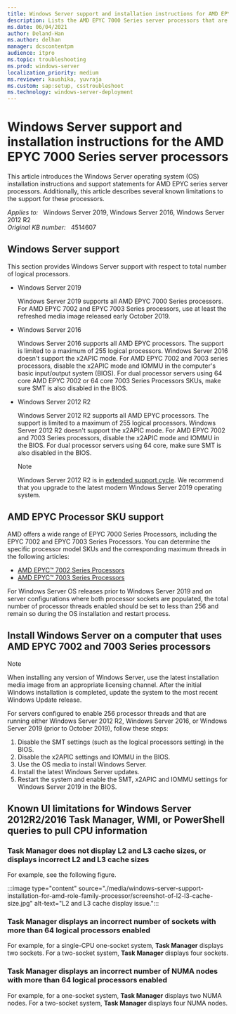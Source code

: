 ```yaml
---
title: Windows Server support and installation instructions for AMD EPYC 7000 Series server processors
description: Lists the AMD EPYC 7000 Series server processors that are supported by Windows Server 2019, Windows Server 2016, and Windows Server 2012 R2. Additionally lists support caveats and installation instructions.
ms.date: 06/04/2021
author: Deland-Han
ms.author: delhan
manager: dcscontentpm
audience: itpro
ms.topic: troubleshooting
ms.prod: windows-server
localization_priority: medium
ms.reviewer: kaushika, yuvraja
ms.custom: sap:setup, csstroubleshoot
ms.technology: windows-server-deployment
---
```

# Windows Server support and installation instructions for the AMD EPYC 7000 Series server processors

This article introduces the Windows Server operating system (OS) installation instructions and support statements for AMD EPYC series server processors. Additionally, this article describes several known limitations to the support for these processors.

_Applies to:_ &nbsp; Windows Server 2019, Windows Server 2016, Windows Server 2012 R2  
_Original KB number:_ &nbsp; 4514607

## Windows Server support

This section provides Windows Server support with respect to total number of logical processors.

- Windows Server 2019

    Windows Server 2019 supports all AMD EPYC 7000 Series processors. For AMD EPYC 7002 and EPYC 7003 Series processors, use at least the refreshed media image released early October 2019.

- Windows Server 2016  

    Windows Server 2016 supports all AMD EPYC processors. The support is limited to a maximum of 255 logical processors. Windows Server 2016 doesn't support the x2APIC mode. For AMD EPYC 7002 and 7003 series processors, disable the x2APIC mode and IOMMU in the computer's basic input/output system (BIOS). For dual processor servers using 64 core AMD EPYC 7002 or 64 core 7003 Series Processors SKUs, make sure SMT is also disabled in the BIOS.

- Windows Server 2012 R2

    Windows Server 2012 R2 supports all AMD EPYC processors. The support is limited to a maximum of 255 logical processors. Windows Server 2012 R2 doesn't support the x2APIC mode. For AMD EPYC 7002 and 7003 Series processors, disable the x2APIC mode and IOMMU in the BIOS. For dual processor servers using 64 core, make sure SMT is also disabled in the BIOS.

    > [!NOTE]
    > Windows Server 2012 R2 is in [extended support cycle](/lifecycle/products/?alpha=Windows%20Server%202012%20R2). We recommend that you upgrade to the latest modern Windows Server 2019 operating system.

## AMD EPYC Processor SKU support

AMD offers a wide range of EPYC 7000 Series Processors, including the EPYC 7002 and EPYC 7003 Series Processors. You can determine the specific processor model SKUs and the corresponding maximum threads in the following articles:

- [AMD EPYC&trade; 7002 Series Processors](https://www.amd.com/en/processors/epyc-7002-series)
- [AMD EPYC&trade; 7003 Series Processors](https://www.amd.com/en/processors/epyc-7003-series)

For Windows Server OS releases prior to Windows Server 2019 and on server configurations where both processor sockets are populated, the total number of processor threads enabled should be set to less than 256 and remain so during the OS installation and restart process.

## Install Windows Server on a computer that uses AMD EPYC 7002 and 7003 Series processors

> [!NOTE]
> When installing any version of Windows Server, use the latest installation media image from an appropriate licensing channel. After the initial Windows installation is completed, update the system to the most recent Windows Update release.

For servers configured to enable 256 processor threads and that are running either Windows Server 2012 R2, Windows Server 2016, or Windows Server 2019 (prior to October 2019), follow these steps:

1. Disable the SMT settings (such as the logical processors setting) in the BIOS.
2. Disable the x2APIC settings and IOMMU in the BIOS.
3. Use the OS media to install Windows Server.
4. Install the latest Windows Server updates.
5. Restart the system and enable the SMT, x2APIC and IOMMU settings for Windows Server 2019 in the BIOS.

## Known UI limitations for Windows Server 2012R2/2016 Task Manager, WMI, or PowerShell queries to pull CPU information

### Task Manager does not display L2 and L3 cache sizes, or displays incorrect L2 and L3 cache sizes

For example, see the following figure.

:::image type="content" source="./media/windows-server-support-installation-for-amd-role-family-processor/screenshot-of-l2-l3-cache-size.jpg" alt-text="L2 and L3 cache display issue.":::

### Task Manager displays an incorrect number of sockets with more than 64 logical processors enabled

For example, for a single-CPU one-socket system, **Task Manager** displays two sockets. For a two-socket system, **Task Manager** displays four sockets.

### Task Manager displays an incorrect number of NUMA nodes with more than 64 logical processors enabled

For example, for a one-socket system, **Task Manager** displays two NUMA nodes. For a two-socket system, **Task Manager** displays four NUMA nodes.
